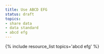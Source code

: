 ```yaml
---
title: Use ABCD EFG
status: draft
topics:
- share data
- data standard
- abcd efg
---
```

{% include resource_list topics='abcd efg' %}